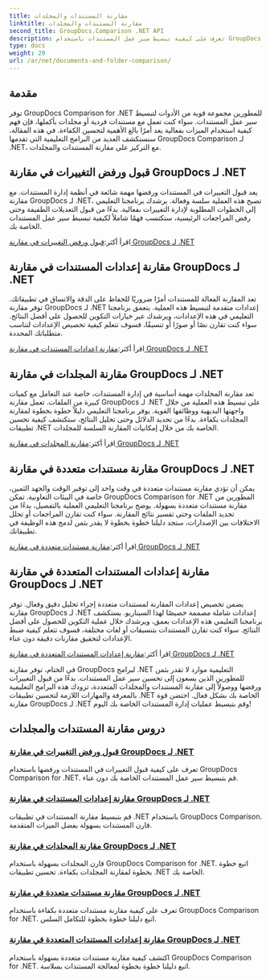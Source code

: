 ```yaml
---
title: مقارنة المستندات والمجلدات
linktitle: مقارنة المستندات والمجلدات
second_title: GroupDocs.Comparison .NET API
description: تعرف على كيفية تبسيط سير عمل المستندات باستخدام GroupDocs Comparison لبرامج .NET التعليمية. قبول التغييرات ورفضها ومقارنة المستندات والمجلدات بسهولة.
type: docs
weight: 20
url: /ar/net/documents-and-folder-comparison/
---
```

## مقدمة

توفر GroupDocs Comparison for .NET للمطورين مجموعة قوية من الأدوات لتبسيط سير عمل المستندات. سواء كنت تعمل مع مستندات فردية أو مجلدات بأكملها، فإن فهم كيفية استخدام الميزات بفعالية يعد أمرًا بالغ الأهمية لتحسين الكفاءة. في هذه المقالة، سنستكشف العديد من البرامج التعليمية التي تقدمها GroupDocs Comparison لـ .NET، مع التركيز على مقارنة المستندات والمجلدات.

## قبول ورفض التغييرات في مقارنة GroupDocs لـ .NET

يعد قبول التغييرات في المستندات ورفضها مهمة شائعة في أنظمة إدارة المستندات. مع مقارنة GroupDocs لـ .NET، تصبح هذه العملية سلسة وفعالة. يرشدك برنامجنا التعليمي إلى الخطوات المطلوبة لإدارة التغييرات بفعالية. بدءًا من قبول التعديلات الطفيفة وحتى رفض المراجعات الرئيسية، ستكتسب فهمًا شاملاً لكيفية تبسيط سير عمل المستندات الخاصة بك.

 اقرأ أكثر:[قبول ورفض التغييرات في مقارنة GroupDocs لـ .NET](./accept-reject-changes-dotnet/)

## مقارنة إعدادات المستندات في مقارنة GroupDocs لـ .NET

تعد المقارنة الفعالة للمستندات أمرًا ضروريًا للحفاظ على الدقة والاتساق في تطبيقاتك. توفر مقارنة GroupDocs لـ .NET إعدادات متقدمة لتبسيط هذه العملية. يتعمق برنامجنا التعليمي في هذه الإعدادات، ويرشدك عبر خيارات التكوين للحصول على أفضل النتائج. سواء كنت تقارن نصًا أو صورًا أو تنسيقًا، فسوف تتعلم كيفية تخصيص الإعدادات لتناسب متطلباتك المحددة.

 اقرأ أكثر:[مقارنة إعدادات المستندات في مقارنة GroupDocs لـ .NET](./compare-documents-settings-dotnet/)

## مقارنة المجلدات في مقارنة GroupDocs لـ .NET

تعد مقارنة المجلدات مهمة أساسية في إدارة المستندات، خاصة عند التعامل مع كميات كبيرة من الملفات. تعمل مقارنة GroupDocs لـ .NET على تبسيط هذه العملية من خلال واجهتها البديهية ووظائفها القوية. يوفر برنامجنا التعليمي دليلاً خطوة بخطوة لمقارنة المجلدات بكفاءة. بدءًا من تحديد الدلائل وحتى تحليل النتائج، ستكتشف كيفية تحسين تطبيقات .NET الخاصة بك من خلال إمكانيات المقارنة السلسة للمجلدات.

 اقرأ أكثر:[مقارنة المجلدات في مقارنة GroupDocs لـ .NET](./compare-folders-dotnet/)

## مقارنة مستندات متعددة في مقارنة GroupDocs لـ .NET

يمكن أن تؤدي مقارنة مستندات متعددة في وقت واحد إلى توفير الوقت والجهد الثمين، خاصة في البيئات التعاونية. تمكن GroupDocs Comparison for .NET المطورين من مقارنة مستندات متعددة بسهولة. يوضح برنامجنا التعليمي العملية بالتفصيل، بدءًا من تحديد الملفات وحتى تفسير نتائج المقارنة. سواء كنت تقارن المراجعات أو تحلل الاختلافات بين الإصدارات، ستجد دليلنا خطوة بخطوة لا يقدر بثمن لدمج هذه الوظيفة في تطبيقاتك.

 اقرأ أكثر:[مقارنة مستندات متعددة في مقارنة GroupDocs لـ .NET](./compare-multiple-documents-dotnet/)

## مقارنة إعدادات المستندات المتعددة في مقارنة GroupDocs لـ .NET

يضمن تخصيص إعدادات المقارنة لمستندات متعددة إجراء تحليل دقيق وفعال. توفر مقارنة GroupDocs لـ .NET إعدادات شاملة مصممة خصيصًا لهذا السيناريو. يستكشف برنامجنا التعليمي هذه الإعدادات بعمق، ويرشدك خلال عملية التكوين للحصول على أفضل النتائج. سواء كنت تقارن المستندات بتنسيقات أو لغات مختلفة، فسوف تتعلم كيفية ضبط الإعدادات لتحقيق مقارنات دقيقة دون عناء.

 اقرأ أكثر:[مقارنة إعدادات المستندات المتعددة في مقارنة GroupDocs لـ .NET](./compare-multiple-documents-settings-dotnet/)

في الختام، توفر مقارنة GroupDocs لبرامج .NET التعليمية موارد لا تقدر بثمن للمطورين الذين يسعون إلى تحسين سير عمل المستندات. بدءًا من قبول التغييرات ورفضها ووصولاً إلى مقارنة المستندات والمجلدات المتعددة، تزودك هذه البرامج التعليمية بالمعرفة والمهارات اللازمة لتحسين تطبيقات .NET الخاصة بك بشكل فعال. احتضن قوة مقارنة GroupDocs لـ .NET وقم بتبسيط عمليات إدارة المستندات الخاصة بك اليوم!
## دروس مقارنة المستندات والمجلدات
### [قبول ورفض التغييرات في مقارنة GroupDocs لـ .NET](./accept-reject-changes-dotnet/)
تعرف على كيفية قبول التغييرات في المستندات ورفضها باستخدام GroupDocs Comparison for .NET. قم بتبسيط سير عمل المستندات الخاصة بك دون عناء.
### [مقارنة إعدادات المستندات في مقارنة GroupDocs لـ .NET](./compare-documents-settings-dotnet/)
قم بتبسيط مقارنة المستندات في تطبيقات .NET باستخدام GroupDocs Comparison. قارن المستندات بسهولة بفضل الميزات المتقدمة.
### [مقارنة المجلدات في مقارنة GroupDocs لـ .NET](./compare-folders-dotnet/)
قارن المجلدات بسهولة باستخدام GroupDocs Comparison for .NET. اتبع خطوة بخطوة لمقارنة المجلدات بكفاءة. تحسين تطبيقات .NET الخاصة بك.
### [مقارنة مستندات متعددة في مقارنة GroupDocs لـ .NET](./compare-multiple-documents-dotnet/)
تعرف على كيفية مقارنة مستندات متعددة بكفاءة باستخدام GroupDocs Comparison for .NET. اتبع دليلنا خطوة بخطوة للتكامل السلس.
### [مقارنة إعدادات المستندات المتعددة في مقارنة GroupDocs لـ .NET](./compare-multiple-documents-settings-dotnet/)
اكتشف كيفية مقارنة مستندات متعددة بسهولة باستخدام GroupDocs Comparison for .NET. اتبع دليلنا خطوة بخطوة لمعالجة المستندات بسلاسة.